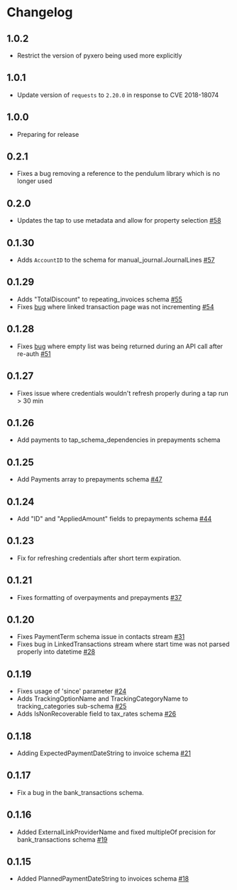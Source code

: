 # Changelog

## 1.0.2
  * Restrict the version of pyxero being used more explicitly

## 1.0.1
  * Update version of `requests` to `2.20.0` in response to CVE 2018-18074

## 1.0.0
  * Preparing for release

## 0.2.1
  * Fixes a bug removing a reference to the pendulum library which is no longer used

## 0.2.0
  * Updates the tap to use metadata and allow for property selection [#58](https://github.com/singer-io/tap-xero/pull/58)

## 0.1.30
  * Adds `AccountID` to the schema for manual_journal.JournalLines [#57](https://github.com/singer-io/tap-xero/pull/57)

## 0.1.29
  * Adds "TotalDiscount" to repeating_invoices schema [#55](https://github.com/singer-io/tap-xero/pull/55)
  * Fixes [bug](https://github.com/singer-io/tap-xero/issues/53) where linked transaction page was not incrementing [#54](https://github.com/singer-io/tap-xero/pull/54)

## 0.1.28
  * Fixes [bug](https://github.com/singer-io/tap-xero/issues/50) where empty list was being returned during an API call after re-auth [#51](https://github.com/singer-io/tap-xero/pull/51)

## 0.1.27
  * Fixes issue where credentials wouldn't refresh properly during a tap run > 30 min

## 0.1.26
  * Add payments to tap_schema_dependencies in prepayments schema

## 0.1.25
  * Add Payments array to prepayments schema [#47](https://github.com/singer-io/tap-xero/pull/47)

## 0.1.24
  * Add "ID" and "AppliedAmount" fields to prepayments schema [#44](https://github.com/singer-io/tap-xero/pull/44/files)

## 0.1.23
  * Fix for refreshing credentials after short term expiration.

## 0.1.21
  * Fixes formatting of overpayments and prepayments [#37](https://github.com/singer-io/tap-xero/pull/37)

## 0.1.20
  * Fixes PaymentTerm schema issue in contacts stream [#31](https://github.com/singer-io/tap-xero/pull/31)
  * Fixes bug in LinkedTransactions stream where start time was not parsed properly into datetime [#28](https://github.com/singer-io/tap-xero/pull/28)

## 0.1.19
  * Fixes usage of 'since' parameter [#24](https://github.com/singer-io/tap-xero/pull/24)
  * Adds TrackingOptionName and TrackingCategoryName to tracking_categories sub-schema [#25](https://github.com/singer-io/tap-xero/pull/25)
  * Adds IsNonRecoverable field to tax_rates schema [#26](https://github.com/singer-io/tap-xero/pull/26)

## 0.1.18
  * Adding ExpectedPaymentDateString to invoice schema [#21](https://github.com/singer-io/tap-xero/pull/21)

## 0.1.17
  * Fix a bug in the bank_transactions schema.

## 0.1.16
  * Added ExternalLinkProviderName and fixed multipleOf precision for bank_transactions schema [#19](https://github.com/singer-io/tap-xero/pull/19)

## 0.1.15
  * Added PlannedPaymentDateString to invoices schema [#18](https://github.com/singer-io/tap-xero/pull/18)
